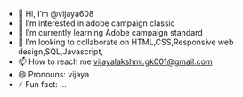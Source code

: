- 👋 Hi, I’m @vijaya608
- 👀 I’m interested in adobe campaign classic
- 🌱 I’m currently learning Adobe campaign standard
- 💞️ I’m looking to collaborate on HTML,CSS,Responsive web design,SQL,Javascript,
- 📫 How to reach me vijayalakshmi.gk001@gmail.com
- 😄 Pronouns: vijaya
- ⚡ Fun fact: ...

<!---
vijaya608/vijaya608 is a ✨ special ✨ repository because its `README.md` (this file) appears on your GitHub profile.
You can click the Preview link to take a look at your changes.
--->
